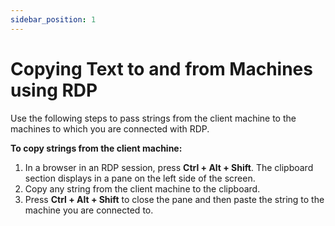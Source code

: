 ```yaml
---
sidebar_position: 1
---
```


# Copying Text to and from Machines using RDP

Use the following steps to pass strings from the client machine to the machines to which you are connected with RDP.

**To copy strings from the client machine:**

1. In a browser in an RDP session, press **Ctrl + Alt + Shift**. The clipboard section displays in a pane on the left side of the screen.
2. Copy any string from the client machine to the clipboard.
3. Press **Ctrl + Alt + Shift** to close the pane and then paste the string to the machine you are connected to.